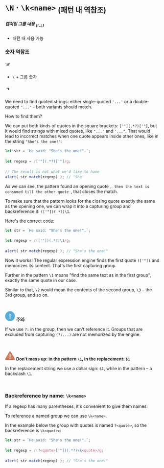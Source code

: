 `\N` · `\k<name>` <sub>(패턴 내 역참조)</sub>
==========================================

##### 캡처링 그룹 내용 <sub>(`(…)`)</sub>
- 패턴 내 사용 가능

### 숫자 역참조

##### `\N`
- `\` + 그룹 숫자

##### ㄱ

We need to find quoted strings: either single-quoted `'...'` or a double-quoted `"..."` – both variants should match.

How to find them?

We can put both kinds of quotes in the square brackets: `['"](.*?)['"]`, but it would find strings with mixed quotes, like `"...'` and `'..."`. That would lead to incorrect matches when one quote appears inside other ones, like in the string `"She's the one!"`:
```javascript
let str = `He said: "She's the one!".`;

let regexp = /['"](.*?)['"]/g;

// The result is not what we'd like to have
alert( str.match(regexp) ); // "She'
```

As we can see, the pattern found an opening quote `, then the text is consumed till the other quote `, that closes the match.

To make sure that the pattern looks for the closing quote exactly the same as the opening one, we can wrap it into a capturing group and backreference it: `(['"])(.*?)\1`.

Here's the correct code:
```javascript
let str = `He said: "She's the one!".`;

let regexp = /(['"])(.*?)\1/g;

alert( str.match(regexp) ); // "She's the one!"
```

Now it works! The regular expression engine finds the first quote `(['"])` and memorizes its content. That's the first capturing group.

Further in the pattern `\1` means "find the same text as in the first group", exactly the same quote in our case.

Similar to that, `\2` would mean the contents of the second group, `\3` – the 3rd group, and so on.

<br />

<img src="../../images/commons/icons/circle-exclamation-solid.svg" /> **주의:**

If we use `?:` in the group, then we can't reference it. Groups that are excluded from capturing `(?:...)` are not memorized by the engine.

<br />

<img src="../../images/commons/icons/triangle-exclamation-solid.svg" /> **Don't mess up: in the pattern `\1`, in the replacement: `$1`**

In the replacement string we use a dollar sign: `$1`, while in the pattern – a backslash `\1`.

<br />

### Backreference by name: `\k<name>`
If a regexp has many parentheses, it's convenient to give them names.

To reference a named group we can use `\k<name>`.

In the example below the group with quotes is named `?<quote>`, so the backreference is `\k<quote>`:
```javascript
let str = `He said: "She's the one!".`;

let regexp = /(?<quote>['"])(.*?)\k<quote>/g;

alert( str.match(regexp) ); // "She's the one!"
```
